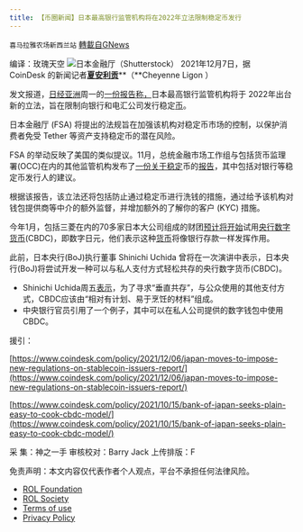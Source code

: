 ```yaml
---
title: 【币圈新闻】日本最高银行监管机构将在2022年立法限制稳定币发行
---
```

`喜马拉雅农场新西兰站` [轉載自GNews](https://gnews.org/zh-hans/1728977/)

编译：玫瑰天空
![](https://assets.gnews.org/wp-content/uploads/2021/12/图片-2-2.jpg)日本金融厅（Shutterstock）
2021年12月7日，据CoinDesk 的新闻记者[**夏安利贡**](https://www.coindesk.com/author/cheyenne-ligon/)**（**Cheyenne Ligon ）

发文报道，[日经亚洲](https://asia.nikkei.com/Spotlight/Cryptocurrencies/Stablecoins-to-face-new-restrictions-in-Japan)周一的[一份报告称，](https://asia.nikkei.com/Spotlight/Cryptocurrencies/Stablecoins-to-face-new-restrictions-in-Japan)日本最高银行监管机构将于 2022年出台新的立法，旨在限制向银行和电汇公司发行稳定[币](https://www.coindesk.com/learn/what-is-a-stablecoin/)。

日本金融厅 (FSA) 将提出的法规旨在加强该机构对稳定币市场的控制，以保护消费者免受 Tether 等资产支持稳定币的潜在风险。

FSA 的举动反映了美国的类似提议。11月，总统金融市场工作组与包括货币监理署(OCC)在内的其他监管机构发布了[一份关于稳定](https://www.coindesk.com/policy/2021/11/02/the-us-treasurys-stablecoin-report-would-treat-issuers-like-banks-but-doesnt-address-how/)币的[报告](https://www.coindesk.com/policy/2021/11/02/the-us-treasurys-stablecoin-report-would-treat-issuers-like-banks-but-doesnt-address-how/)，其中包括对银行等稳定币发行人的建议。

根据该报告，该立法还将包括防止通过稳定币进行洗钱的措施，通过给予该机构对钱包提供商等中介的额外监督，并增加额外的了解你的客户 (KYC) 措施。

今年1月，包括三菱在内的70多家日本大公司组成的财团[预计将开始](https://www.coindesk.com/policy/2021/11/24/japanese-consortium-plans-to-issue-bank-deposit-like-digital-yen-by-2022-end/)试用[央行数字货币](https://www.coindesk.com/policy/2021/10/15/bank-of-japan-seeks-plain-easy-to-cook-cbdc-model/)(CBDC)，即数字日元，他们表示这种[货币](https://www.coindesk.com/policy/2021/10/15/bank-of-japan-seeks-plain-easy-to-cook-cbdc-model/)将像银行存款一样发挥作用。

此前，日本央行(BoJ)执行董事 Shinichi Uchida 曾将在一次演讲中表示，日本央行(BoJ)将尝试开发一种可以与私人支付方式轻松共存的央行数字货币(CBDC)。

- Shinichi Uchida周五[表示](https://www.boj.or.jp/announcements/press/koen_2021/ko211015a.htm/)，为了寻求“垂直共存”，与公众使用的其他支付方式，CBDC应该由“相对有计划、易于烹饪的材料”组成。
- 中央银行官员引用了一个例子，其中可以在私人公司提供的数字钱包中使用CBDC。


援引：

[https://www.coindesk.com/policy/2021/12/06/japan-moves-to-impose-new-regulations-on-stablecoin-issuers-report/](https://www.coindesk.com/policy/2021/12/06/japan-moves-to-impose-new-regulations-on-stablecoin-issuers-report/)

[https://www.coindesk.com/policy/2021/10/15/bank-of-japan-seeks-plain-easy-to-cook-cbdc-model/](https://www.coindesk.com/policy/2021/10/15/bank-of-japan-seeks-plain-easy-to-cook-cbdc-model/)



采 集：神之一手
审核校对：Barry Jack
上传排版：F



 

免责声明：本文内容仅代表作者个人观点，平台不承担任何法律风险。

- [ROL Foundation](https://rolfoundation.org/)
- [ROL Society](https://rolsociety.org/)
- [Terms of use](https://gnews.org/terms-of-use-3/)
- [Privacy Policy](https://gnews.org/privacy-policy/)
